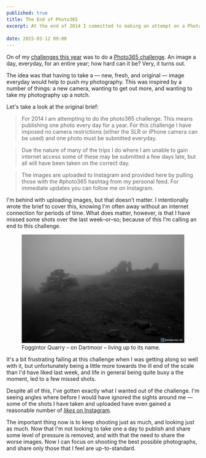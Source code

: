 ```yaml
---
published: true
title: The End of Photo365
excerpt: At the end of 2014 I committed to making an attempt on a Photo365 challenge. It didn't go to plan, and here's why it wasn't a failure.

date: 2015-03-12 09:00
---
```


On of my [challenges this year](https://danielgroves.net/notebook/2014/12/2014-review/ "My review of 2014, featuring some challenges for the year") was to do a [Photo365 challenge](https://danielgroves.net/photo365/ "My Photo365 Challenge Attempt"). An image a day, everyday, for an entire year; how hard can it be? Very, it turns out.

The idea was that having to take a — new, fresh, and original — image everyday would help to push my photography. This was inspired by a number of things: a new camera, wanting to get out more, and wanting to take my photography up a notch.

Let's take a look at the original brief:

> For 2014 I am attempting to do the photo365 challenge. This means publishing one photo every day for a year. For this challenge I have imposed no camera restrictions (either the SLR or iPhone camera can be used) and one photo must be submitted everyday.

> Due the nature of many of the trips I do where I am unable to gain internet access some of these may be submitted a few days late, but all will have been taken on the correct day.

> The images are uploaded to Instagram and provided here by pulling those with the #photo365 hashtag from my personal feed. For immediate updates you can follow me on Instagram.

I'm behind with uploading images, but that doesn't matter. I intentionally wrote the brief to cover this, knowing I'm often away without an internet connection for periods of time. What does matter, however, is that I have missed some shots over the last week–or–so; because of this I'm calling an end to this challenge.  

<figure>
    <img src="/assets/images/blog/2015-03-12-end-of-photo365/20150308-DSC_3937.jpg" alt="Foggintor Quarry – on Dartmoor – living up to its name." />
    <figcaption>Foggintor Quarry – on Dartmoor – living up to its name.</figcaption>
</figure>

It's a bit frustrating failing at this challenge when I was getting along so well with it, but unfortunately being a little more towards the ill end of the scale than I'd have liked last week, and life in general being quite busy a the moment, led to a few missed shots.

Despite all of this, I've gotten exactly what I wanted out of the challenge. I'm seeing angles where before I would have ignored the sights around me — some of the shots I have taken and uploaded have even gained a reasonable number of [*likes* on Instagram](https://instagram.com/danielsgroves/p/zRw424TfbE/ "A reasonably popular waterfall shoot from February 2015").

The important thing now is to keep shooting just as much, and looking just as much. Now that I'm not looking to take one a day to publish and share some level of pressure is removed, and with that the need to share the worse images. Now I can focus on shooting the best possible photographs, and share only those that I feel are up-to-standard.
